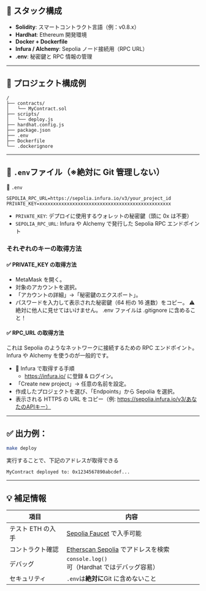 ## 🧩 スタック構成

- **Solidity**: スマートコントラクト言語（例：v0.8.x）
- **Hardhat**: Ethereum 開発環境
- **Docker + Dockerfile**
- **Infura / Alchemy**: Sepolia ノード接続用（RPC URL）
- **.env**: 秘密鍵と RPC 情報の管理

---

## 📁 プロジェクト構成例

```
/
├── contracts/
│   └── MyContract.sol
├── scripts/
│   └── deploy.js
├── hardhat.config.js
├── package.json
├── .env
├── Dockerfile
└── .dockerignore
```

---

## 🔐 `.env`ファイル（※絶対に Git 管理しない）

📄 `.env`

```
SEPOLIA_RPC_URL=https://sepolia.infura.io/v3/your_project_id
PRIVATE_KEY=xxxxxxxxxxxxxxxxxxxxxxxxxxxxxxxxxxxxxxxxxxxxxxxx
```

- `PRIVATE_KEY`: デプロイに使用するウォレットの秘密鍵（頭に 0x は不要）
- `SEPOLIA_RPC_URL`: Infura や Alchemy で発行した Sepolia RPC エンドポイント

### それぞれのキーの取得方法

#### ✅ PRIVATE_KEY の取得方法

- MetaMask を開く。
- 対象のアカウントを選択。
- 「アカウントの詳細」→「秘密鍵のエクスポート」。
- パスワードを入力して表示された秘密鍵（64 桁の 16 進数）をコピー。
  ⚠️ 絶対に他人に見せてはいけません。 .env ファイルは .gitignore に含めること！

#### ✅ RPC_URL の取得方法

これは Sepolia のようなネットワークに接続するための RPC エンドポイント。Infura や Alchemy を使うのが一般的です。

- 🔧 Infura で取得する手順
  - https://infura.io/ に登録 & ログイン。
- 「Create new project」→ 任意の名前を設定。
- 作成したプロジェクトを選び、「Endpoints」から Sepolia を選択。
- 表示される HTTPS の URL をコピー（例: https://sepolia.infura.io/v3/あなたのAPIキー）

---

## ✅ 出力例：

```sh
make deploy
```

実行することで、下記のアドレスが取得できる

```
MyContract deployed to: 0x1234567890abcdef...
```

---

## 💡 補足情報

| 項目              | 内容                                                                |
| ----------------- | ------------------------------------------------------------------- |
| テスト ETH の入手 | [Sepolia Faucet](https://sepoliafaucet.com/) で入手可能             |
| コントラクト確認  | [Etherscan Sepolia](https://sepolia.etherscan.io/) でアドレスを検索 |
| デバッグ          | `console.log()`可（Hardhat ではデバッグ容易）                       |
| セキュリティ      | `.env`は**絶対に**Git に含めないこと                                |
